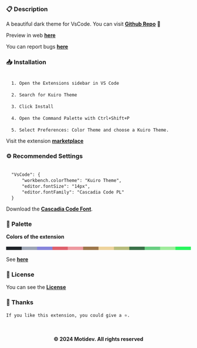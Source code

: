 ### 📋 Description
A beautiful dark theme for VsCode. You can visit [**Github Repo**](https://github.com/motidev/kuiro-theme) 💜

Preview in web [**here**](https://vscode.dev/theme/Kodi.kuiro-theme)

You can report bugs [**here**](https://github.com/motidev/kuiro-theme/issues)

### 📥 Installation  
  ```jsonc

    1. Open the Extensions sidebar in VS Code 

    2. Search for Kuiro Theme

    3. Click Install

    4. Open the Command Palette with Ctrl+Shift+P 
    
    5. Select Preferences: Color Theme and choose a Kuiro Theme.

   ```

Visit the extension [**marketplace**](https://marketplace.visualstudio.com/items?itemName=Kodi.arcadia-theme)
&nbsp;

### ⚙ Recommended Settings 
  ```jsonc

    "VsCode": {
        "workbench.colorTheme": "Kuiro Theme",
        "editor.fontSize": "14px",
        "editor.fontFamily": "Cascadia Code PL"
    }

  ```

Download the [**Cascadia Code Font**](https://github.com/microsoft/cascadia-code/releases).
&nbsp;

### 🎨 Palette
**Colors of the extension**

  <img  src="./public/images/kuiropalet.png">

  See [**here**](https://github.com/motidev/arcadia-theme/blob/main/public/images/kuiropalet.png)
&nbsp;

### 🔖 License

You can see the [**License**](https://github.com/motidev/arcadia-theme/blob/main/LICENSE)
&nbsp;

### 🤟 Thanks
    If you like this extension, you could give a ⭐.
&nbsp;
<p align="center"><b>© 2024 Motidev. All rights reserved</b></p>




